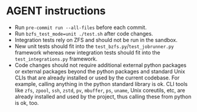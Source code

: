 # AGENT instructions

- Run `pre-commit run --all-files` before each commit.
- Run `bzfs_test_mode=unit ./test.sh` after code changes.
- Integration tests rely on ZFS and should not be run in the sandbox.
- New unit tests should fit into the `test_bzfs.py`/`test_jobrunner.py` framework whereas new integration tests should fit
into the `test_integrations.py` framework.
- Code changes should not require additional external python packages or external packages beyond the python packages and
standard Unix CLIs that are already installed or used by the current codebase. For example, calling anything in the python
standard library is ok. CLI tools like `zfs`, `zpool`, `ssh`, `zstd`, `pv`, `mbuffer`, `ps`, `uname`, Unix coreutils, etc,
are already installed and used by the project, thus calling these from python is ok, too.
